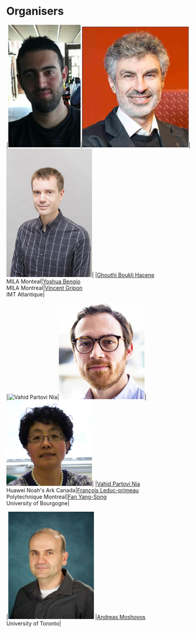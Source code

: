 # Organisers

|<img src="/orginisers_pictures/Ghouthi_boukli.jpg" alt="Ghouthi Boukli Hacene" width="190"/>|<img src="/orginisers_pictures/Yoshua_bengio.jpeg" alt="Yoshua Bengio" width="280"/>|<img src="/orginisers_pictures/vincent gripon.png" alt="vincent gripon" width="225"/>|
|[Ghouthi Boukli Hacene](https://mila.quebec/personne/ghouthi-boukli-hacene/)<br />MILA Monteal|[Yoshua Bengio](https://yoshuabengio.org/)<br />MILA Montreal|[Vincent Gripon](https://www.vincent-gripon.com)<br />IMT Atlantique|




|<img src="/orginisers_pictures/vahid_photo.jpg" alt="Vahid Partovi Nia‬" width="225"/>|<img src="/orginisers_pictures/leduc-primeau-francois.jpg" alt="François Leduc-primeau" width="225"/>|<img src="/orginisers_pictures/fan.jpg" alt="Fan Yang-Song" width="225"/>|
|[Vahid Partovi Nia](https://datawisdom.ca)<br />Huawei Noah's Ark Canada|[François Leduc-primeau](https://www.gr2m.polymtl.ca/francois-leduc-primeau-en)<br />Polytechnique Montreal|[Fan Yang-Song](https://imvia.u-bourgogne.fr/equipe/fan-yang)<br />University of Bourgogne|


|<img src="/orginisers_pictures/andreas.jpg" alt="Andreas Moshovos" width="225"/>
|[Andreas Moshovos](https://www.eecg.utoronto.ca/~moshovos/000/doku.php)<br />University of Toronto|
